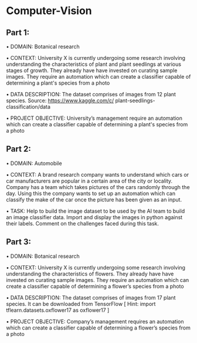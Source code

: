 # Computer-Vision
## Part 1:
• DOMAIN: Botanical research

• CONTEXT: University X is currently undergoing some research involving understanding the characteristics of
plant and plant seedlings at various stages of growth. They already have have invested on curating sample
images. They require an automation which can create a classifier capable of determining a plant's species from a
photo

• DATA DESCRIPTION: The dataset comprises of images from 12 plant species. Source: https://www.kaggle.com/c/
plant-seedlings-classification/data

• PROJECT OBJECTIVE: University’s management require an automation which can create a classifier capable of
determining a plant's species from a photo

## Part 2:
• DOMAIN: Automobile

• CONTEXT: A brand research company wants to understand which cars or car manufacturers are popular in a
certain area of the city or locality. Company has a team which takes pictures of the cars randomly through the
day. Using this the company wants to set up an automation which can classify the make of the car once the
picture has been given as an input.

• TASK: Help to build the image dataset to be used by the AI team to build an image classifier data. Import and
display the images in python against their labels. Comment on the challenges faced during this task.

## Part 3:
• DOMAIN: Botanical research

• CONTEXT: University X is currently undergoing some research involving understanding the characteristics of
flowers. They already have have invested on curating sample images. They require an automation which can
create a classifier capable of determining a flower’s species from a photo

• DATA DESCRIPTION: The dataset comprises of images from 17 plant species. It can be downloaded from
TensorFlow [ Hint: import tflearn.datasets.oxflower17 as oxflower17 ]

• PROJECT OBJECTIVE: Company’s management requires an automation which can create a classifier capable of
determining a flower’s species from a photo
